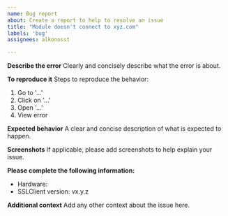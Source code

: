 ```yaml
---
name: Bug report
about: Create a report to help to resolve an issue
title: "Module doesn't connect to xyz.com"
labels: 'bug'
assignees: alkonosst

---
```


**Describe the error**
Clearly and concisely describe what the error is about.

**To reproduce it**
Steps to reproduce the behavior:
1. Go to '...'
2. Click on '...'
3. Open '...'
4. View error

**Expected behavior**
A clear and concise description of what is expected to happen.

**Screenshots**
If applicable, please add screenshots to help explain your issue.

**Please complete the following information:**
- Hardware:
- SSLClient version: vx.y.z

**Additional context**
Add any other context about the issue here.
